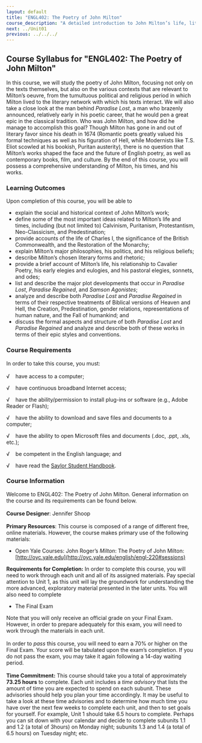 ```yaml
---
layout: default
title: "ENGL402: The Poetry of John Milton"
course_description: "A detailed introduction to John Milton’s life, literary works, historical and philosophical contexts, including close examinations of his poetry, including Samson Agonists, Lycidas, Paradise Lost, and Paradise Regained."
next: ../Unit01
previous: ../../../
---
```

Course Syllabus for "ENGL402: The Poetry of John Milton"
--------------------------------------------------------

In this course, we will study the poetry of John Milton, focusing not
only on the texts themselves, but also on the various contexts that are
relevant to Milton’s oeuvre, from the tumultuous political and religious
period in which Milton lived to the literary network with which his
texts interact. We will also take a close look at the man behind
*Paradise Lost*, a man who brazenly announced, relatively early in his
poetic career, that he would pen a great epic in the classical
tradition. Who was John Milton, and how did he manage to accomplish this
goal? Though Milton has gone in and out of literary favor since his
death in 1674 (Romantic poets greatly valued his formal techniques as
well as his figuration of Hell, while Modernists like T.S. Eliot scowled
at his bookish, Puritan austerity), there is no question that Milton’s
works shaped the face and the future of English poetry, as well as
contemporary books, film, and culture. By the end of this course, you
will possess a comprehensive understanding of Milton, his times, and his
works.

### Learning Outcomes

Upon completion of this course, you will be able to  

-   explain the social and historical context of John Milton’s work;
-   define some of the most important ideas related to Milton’s life and
    times, including (but not limited to) Calvinism, Puritanism,
    Protestantism, Neo-Classicism, and Predestination;
-   provide accounts of the life of Charles I, the significance of the
    British Commonwealth, and the Restoration of the Monarchy;
-   explain Milton’s major philosophies, his politics, and his religious
    beliefs;
-   describe Milton’s chosen literary forms and rhetoric;
-   provide a brief account of Milton’s life, his relationship to
    Cavalier Poetry, his early elegies and eulogies, and his pastoral
    elegies, sonnets, and odes;
-   list and describe the major plot developments that occur in
    *Paradise Lost*, *Paradise Regained*, and *Samson Agonistes*;
-   analyze and describe both *Paradise Lost* and *Paradise Regained* in
    terms of their respective treatments of Biblical versions of Heaven
    and Hell, the Creation, Predestination, gender relations,
    representations of human nature, and the Fall of humankind; and
-   discuss the formal aspects and structure of both *Paradise Lost* and
    *Paradise Regained* and analyze and describe both of these works in
    terms of their epic styles and conventions.

### Course Requirements

In order to take this course, you must:  
    
 √    have access to a computer;   
  
 √    have continuous broadband Internet access;   
  
 √    have the ability/permission to install plug-ins or software (e.g.,
Adobe Reader or Flash);   
  
 √    have the ability to download and save files and documents to a
computer;   
  
 √    have the ability to open Microsoft files and documents (.doc,
.ppt, .xls, etc.);   
  
 √    be competent in the English language; and  
  
 √    have read the [Saylor Student
Handbook](http://www.saylor.org/site/wp-content/uploads/2012/05/Saylor-StudentHandbook.pdf).

### Course Information

Welcome to ENGL402: The Poetry of John Milton. General information on
the course and its requirements can be found below.  
    
 **Course Designer**: Jennifer Shoop  
    
 **Primary Resources**: This course is composed of a range of different
free, online materials. However, the course makes primary use of the
following materials:  

-   Open Yale Courses: John Roger’s *Milton*: The Poetry of John Milton:
    [http://oyc.yale.edu](http://oyc.yale.edu/english/engl-220#sessions)

**Requirements for Completion:** In order to complete this course, you
will need to work through each unit and all of its assigned materials.
Pay special attention to Unit 1, as this unit will lay the groundwork
for understanding the more advanced, exploratory material presented in
the later units. You will also need to complete  

-   The Final Exam

Note that you will only receive an official grade on your Final Exam.
However, in order to prepare adequately for this exam, you will need to
work through the materials in each unit.  
    
 In order to *pass* this course, you will need to earn a 70% or higher
on the Final Exam. Your score will be tabulated upon the exam’s
completion. If you do not pass the exam, you may take it again following
a 14-day waiting period.  
    
 **Time Commitment:** This course should take you a total of
approximately **73.25 hours** to complete. Each unit includes a *time
advisory* that lists the amount of time you are expected to spend on
each subunit. These advisories should help you plan your time
accordingly. It may be useful to take a look at these time advisories
and to determine how much time you have over the next few weeks to
complete each unit, and then to set goals for yourself. For example,
Unit 1 should take 6.5 hours to complete. Perhaps you can sit down with
your calendar and decide to complete subunits 1.1 and 1.2 (a total of
3hours) on Monday night; subunits 1.3 and 1.4 (a total of 6.5 hours) on
Tuesday night; etc.  
    

